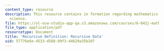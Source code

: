 ```yaml
---
content_type: resource
description: This resource contains in formation regarding mathematics for computer
  science.
file: https://ol-ocw-studio-app-qa.s3.amazonaws.com/courses/6-042j-mathematics-for-computer-science-spring-2015/57776e6e4533d58899f3d4629a35b107_MIT6_042JS16_RecursiveData.pdf
file_type: application/pdf
resourcetype: Document
title: 'Recursive Definition: Recursive Data'
uid: 57776e6e-4533-d588-99f3-d4629a35b107
---
```

